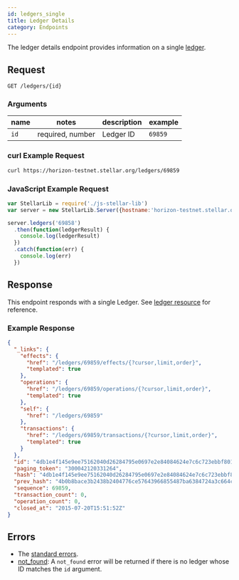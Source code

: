 ```yaml
---
id: ledgers_single
title: Ledger Details
category: Endpoints
---
```


The ledger details endpoint provides information on a single [ledger][resources_ledger].

## Request

```
GET /ledgers/{id}
```

### Arguments

|  name  |  notes  | description | example |
| ------ | ------- | ----------- | ------- |
| `id` | required, number | Ledger ID | `69859` |

### curl Example Request

```sh
curl https://horizon-testnet.stellar.org/ledgers/69859
```

### JavaScript Example Request

```js
var StellarLib = require('./js-stellar-lib')
var server = new StellarLib.Server({hostname:'horizon-testnet.stellar.org', secure:true, port:443});

server.ledgers('69858')
  .then(function(ledgerResult) {
    console.log(ledgerResult)
  })
  .catch(function(err) {
    console.log(err)
  })

```
## Response

This endpoint responds with a single Ledger.  See [ledger resource][] for reference.

### Example Response

```json
{
  "_links": {
    "effects": {
      "href": "/ledgers/69859/effects/{?cursor,limit,order}",
      "templated": true
    },
    "operations": {
      "href": "/ledgers/69859/operations/{?cursor,limit,order}",
      "templated": true
    },
    "self": {
      "href": "/ledgers/69859"
    },
    "transactions": {
      "href": "/ledgers/69859/transactions/{?cursor,limit,order}",
      "templated": true
    }
  },
  "id": "4db1e4f145e9ee75162040d26284795e0697e2e84084624e7c6c723ebbf80118",
  "paging_token": "300042120331264",
  "hash": "4db1e4f145e9ee75162040d26284795e0697e2e84084624e7c6c723ebbf80118",
  "prev_hash": "4b0b8bace3b2438b2404776ce57643966855487ba6384724a3c664c7aa4cd9e4",
  "sequence": 69859,
  "transaction_count": 0,
  "operation_count": 0,
  "closed_at": "2015-07-20T15:51:52Z"
}
```

## Errors

- The [standard errors](../guide/errors.md#Standard_Errors).
- [not_found](../error/not_found.md): A `not_found` error will be returned if there is no ledger whose ID matches the `id` argument.

[ledger resource]: ./resource/ledger.md
[transaction]: ./resource/transaction.md
[resources_ledger]: ./resources/ledger.md

